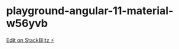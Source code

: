 # playground-angular-11-material-w56yvb

[Edit on StackBlitz ⚡️](https://stackblitz.com/edit/playground-angular-11-material-w56yvb)